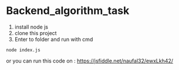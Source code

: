 # Backend_algorithm_task

1. install node js
2. clone this project
3. Enter to folder and run with cmd 
```
node index.js
```
or you can run this code on :
https://jsfiddle.net/naufal32/ewxLkh42/
